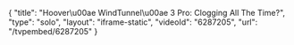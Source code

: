 {
    "title": "Hoover\u00ae WindTunnel\u00ae 3 Pro: Clogging All The Time?",
    "type": "solo",
    "layout": "iframe-static",
    "videoId": "6287205",
    "url": "\/tvpembed\/6287205"
}